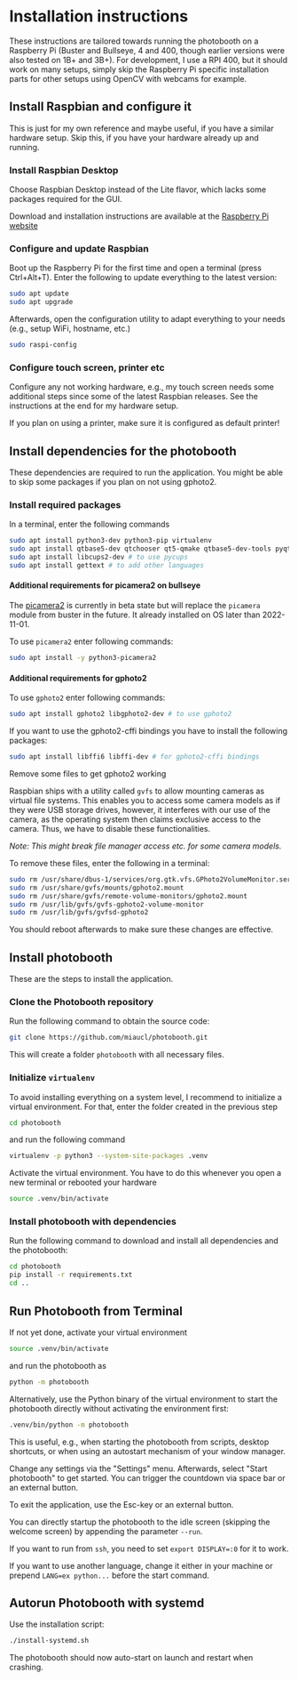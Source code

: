 # Installation instructions

These instructions are tailored towards running the photobooth on a Raspberry Pi (Buster and Bullseye, 4 and 400, though earlier versions were also tested on 1B+ and 3B+).
For development, I use a RPI 400, but it should work on many setups, simply skip the Raspberry Pi specific installation parts for other setups using OpenCV with webcams for example.

## Install Raspbian and configure it

This is just for my own reference and maybe useful, if you have a similar hardware setup.
Skip this, if you have your hardware already up and running.

### Install Raspbian Desktop

Choose Raspbian Desktop instead of the Lite flavor, which lacks some packages required for the GUI.

Download and installation instructions are available at the [Raspberry Pi website](https://www.raspberrypi.org/documentation/installation/installing-images/)

### Configure and update Raspbian

Boot up the Raspberry Pi for the first time and open a terminal (press Ctrl+Alt+T).
Enter the following to update everything to the latest version:

```bash
sudo apt update
sudo apt upgrade
```

Afterwards, open the configuration utility to adapt everything to your needs (e.g., setup WiFi, hostname, etc.)

```bash
sudo raspi-config
```

### Configure touch screen, printer etc

Configure any not working hardware, e.g., my touch screen needs some additional steps since some of the latest Raspbian releases.
See the instructions at the end for my hardware setup.

If you plan on using a printer, make sure it is configured as default printer!

## Install dependencies for the photobooth

These dependencies are required to run the application.
You might be able to skip some packages if you plan on not using gphoto2.

### Install required packages

In a terminal, enter the following commands

```bash
sudo apt install python3-dev python3-pip virtualenv 
sudo apt install qtbase5-dev qtchooser qt5-qmake qtbase5-dev-tools pyqt5-dev pyqt5-dev-tools # for PyQt5-GUI
sudo apt install libcups2-dev # to use pycups
sudo apt install gettext # to add other languages
```

#### Additional requirements for picamera2 on bullseye

The [picamera2](https://github.com/raspberrypi/picamera2) is currently in beta state but will replace the `picamera` module from buster in the future. It already installed on OS later than 2022-11-01.

To use `picamera2` enter following commands:

```bash
sudo apt install -y python3-picamera2
```

#### Additional requirements for gphoto2

To use `gphoto2` enter following commands:

```bash
sudo apt install gphoto2 libgphoto2-dev # to use gphoto2
```

If you want to use the gphoto2-cffi bindings you have to install the following packages:

```bash
sudo apt install libffi6 libffi-dev # for gphoto2-cffi bindings
```

Remove some files to get gphoto2 working

Raspbian ships with a utility called `gvfs` to allow mounting cameras as virtual file systems.
This enables you to access some camera models as if they were USB storage drives, however, it interferes with our use of the camera, as the operating system then claims exclusive access to the camera.
Thus, we have to disable these functionalities.

*Note: This might break file manager access etc. for some camera models.*

To remove these files, enter the following in a terminal:

```bash
sudo rm /usr/share/dbus-1/services/org.gtk.vfs.GPhoto2VolumeMonitor.service
sudo rm /usr/share/gvfs/mounts/gphoto2.mount
sudo rm /usr/share/gvfs/remote-volume-monitors/gphoto2.mount
sudo rm /usr/lib/gvfs/gvfs-gphoto2-volume-monitor
sudo rm /usr/lib/gvfs/gvfsd-gphoto2
```

You should reboot afterwards to make sure these changes are effective.

## Install photobooth

These are the steps to install the application.

### Clone the Photobooth repository

Run the following command to obtain the source code:

```bash
git clone https://github.com/miaucl/photobooth.git
```

This will create a folder `photobooth` with all necessary files.

### Initialize `virtualenv`

To avoid installing everything on a system level, I recommend to initialize a virtual environment.
For that, enter the folder created in the previous step

```bash
cd photobooth
```

and run the following command

```bash
virtualenv -p python3 --system-site-packages .venv
```

Activate the virtual environment.
You have to do this whenever you open a new terminal or rebooted your hardware

```bash
source .venv/bin/activate
```

### Install photobooth with dependencies

Run the following command to download and install all dependencies and the photobooth:

```bash
cd photobooth
pip install -r requirements.txt
cd ..
```

## Run Photobooth from Terminal

If not yet done, activate your virtual environment

```bash
source .venv/bin/activate
```

and run the photobooth as

```bash
python -m photobooth
```

Alternatively, use the Python binary of the virtual environment to start the photobooth directly without activating the environment first:

```bash
.venv/bin/python -m photobooth
```

This is useful, e.g., when starting the photobooth from scripts, desktop shortcuts, or when using an autostart mechanism of your window manager.

Change any settings via the "Settings" menu.
Afterwards, select "Start photobooth" to get started.
You can trigger the countdown via space bar or an external button.

To exit the application, use the Esc-key or an external button.

You can directly startup the photobooth to the idle screen (skipping the welcome screen) by appending the parameter `--run`.

If you want to run from `ssh`, you need to set `export DISPLAY=:0` for it to work.

If you want to use another language, change it either in your machine or prepend `LANG=ex python...` before the start command.

## Autorun Photobooth with systemd

Use the installation script:

```bash
./install-systemd.sh
```

The photobooth should now auto-start on launch and restart when crashing.
